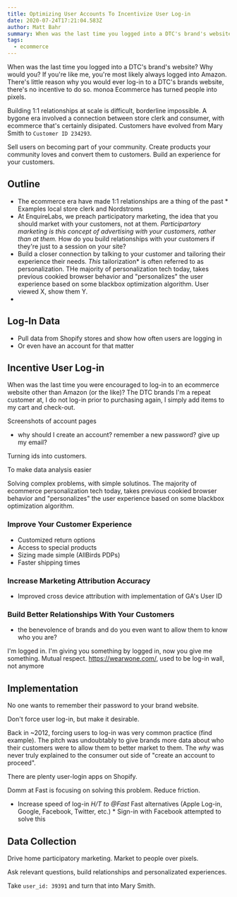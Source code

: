 ```yaml
---
title: Optimizing User Accounts To Incentivize User Log-in
date: 2020-07-24T17:21:04.583Z
author: Matt Bahr
summary: When was the last time you logged into a DTC's brand's website?
tags:
  - ecommerce
---
```

When was the last time you logged into a DTC's brand's website? Why would you? If you're like me, you're most likely always logged into Amazon. There's little reason why you would ever log-in to a DTC's brands website, there's no incentive to do so. 
monoa
Ecommerce has turned people into pixels. 

Building 1:1 relationships at scale is difficult, borderline impossible. A bygone era involved a connection between store clerk and consumer, with ecommerce that's certainly disipated. Customers have evolved from Mary Smith to `Customer ID 234293`. 	

Sell users on becoming part of your community.
Create products your community loves and convert them to customers.
Build an experience for your customers.

## Outline

* The ecommerce era have made 1:1 relationships are a thing of the past
  		* Examples local store clerk and Nordstroms
* At EnquireLabs, we preach participatory marketing, the idea that you should market with your customers, not at them.
  		 *Participartory marketing is this concept of advertising with your customers, rather than at them.* 
  		 How do you build relationships with your customers if they're just to a session on your site? 
* Build a closer connection by talking to your customer and tailoring their experience their needs.
  		 *This* tailorization* is often referred to as personalization. THe majority of personalization tech today, takes previous cookied browser behavior and "personalizes" the user experience based on some blackbox optimization algorithm. User viewed X, show them Y. 
*

## Log-In Data

* Pull data from Shopify stores and show how often users are logging in
* Or even have an account for that matter

## Incentive User Log-in

When was the last time you were encouraged to log-in to an ecommerce website other than Amazon (or the like)? The DTC brands I'm a repeat customer at, I do not log-in prior to purchasing again, I simply add items to my cart and check-out. 

Screenshots of account pages

* why should I create an account? remember a new password? give up my email? 

Turning ids into customers.

To make data analysis easier

Solving complex problems, with simple solutinos. The majority of ecommerce personalization tech today, takes previous cookied browser behavior and "personalizes" the user experience based on some blackbox optimization algorithm. 

### Improve Your Customer Experience

* Customized return options
* Access to special products
* Sizing made simple (AllBirds PDPs)
* Faster shipping times

### Increase Marketing Attribution Accuracy

* Improved cross device attribution with implementation of GA's User ID

### Build Better Relationships With Your Customers

* the benevolence of brands and do you even want to allow them to know who you are?

I'm logged in.
I'm giving you something by logged in, now you give me something. Mutual respect.
https://wearwone.com/, used to be log-in wall, not anymore

## Implementation

No one wants to remember their password to your brand website.

Don't force user log-in, but make it desirable. 

Back in ~2012, forcing users to log-in was very common practice (find example). The pitch was undoubtably to give brands more data about who their customers were to allow them to better market to them. The *why* was never truly explained to the consumer out side of "create an account to proceed". 

There are plenty user-login apps on Shopify. 

Domm at Fast is focusing on solving this problem. Reduce friction. 

* Increase speed of log-in
  			 *H/T to @Fast* 
  				 Fast alternatives (Apple Log-in, Google, Facebook, Twitter, etc.)
  				* Sign-in with Facebook attempted to solve this

## Data Collection

Drive home participatory marketing. Market to people over pixels. 

Ask relevant questions, build relationships and personalizated experiences. 

Take `user_id: 39391` and turn that into Mary Smith.